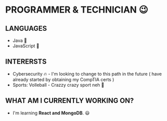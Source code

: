 # PROGRAMMER & TECHNICIAN :wink:

## LANGUAGES
  - Java :star_struck:
  - JavaScript :triumph:
 
 ## INTERERSTS
  - Cybersecurity :fire: - I'm looking to change to this path in the future ( have already started by obtaining my CompTIA certs )
  - Sports:  Volleball - Crazzy crazy sport neh :rofl:

## WHAT AM I CURRENTLY WORKING ON?
  - I'm learning **React and MongoDB**.  :smiley:

 
